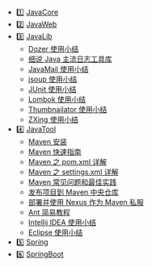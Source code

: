 - :one: [JavaCore](https://dunwu.github.io/javacore/)
- :two: [JavaWeb](https://github.com/dunwu/javaweb)
- :three: [JavaLib](javalib/README.md)
  - [Dozer 使用小结](javalib/dozer.md)
  - [细说 Java 主流日志工具库](https://github.com/dunwu/notes/blob/master/编程语言/Java/javastack/javalib/java-log.md)
  - [JavaMail 使用小结](javalib/javamail.md)
  - [jsoup 使用小结](javalib/jsoup.md)
  - [JUnit 使用小结](javalib/junit.md)
  - [Lombok 使用小结](javalib/lombok.md)
  - [Thumbnailator 使用小结](javalib/thumbnailator.md)
  - [ZXing 使用小结](javalib/zxing.md)
- :four: [JavaTool](javatool/README.md)
  - [Maven 安装](javatool/build/maven/maven-install.md)
  - [Maven 快速指南](javatool/build/maven/maven-quickstart.md)
  - [Maven 之 pom.xml 详解](javatool/build/maven/maven-pom.md)
  - [Maven 之 settings.xml 详解](javatool/build/maven/maven-settings.md)
  - [Maven 常见问题和最佳实践](javatool/build/maven/maven-action.md)
  - [发布项目到 Maven 中央仓库](javatool/build/maven/maven-deploy.md)
  - [部署并使用 Nexus 作为 Maven 私服](javatool/build/maven/nexus.md)
  - [Ant 简易教程](javatool/build/ant.md)
  - [Intellij IDEA 使用小结](javatool/ide/intellij.md)
  - [Eclipse 使用小结](javatool/ide/eclipse.md)
- :five: [Spring](https://dunwu.gitbooks.io/spring-tutorial/)
- :six: [SpringBoot](https://dunwu.github.io/spring-boot-tutorial/)
